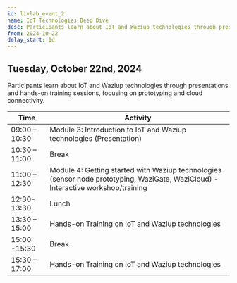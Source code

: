 ```yaml
---
id: livlab_event_2
name: IoT Technologies Deep Dive
desc: Participants learn about IoT and Waziup technologies through presentations and hands-on training sessions, focusing on prototyping and cloud connectivity.
from: 2024-10-22
delay_start: 1d
---
```


## Tuesday, October 22nd, 2024
Participants learn about IoT and Waziup technologies through presentations and hands-on training sessions, focusing on prototyping and cloud connectivity.

<table>
  <thead>
    <tr>
      <th>Time</th>
      <th>Activity</th>
    </tr>
  </thead>
  <tbody> 
    <tr>
      <td>09:00 – 10:30</td>
      <td> Module 3: Introduction to IoT and Waziup technologies (Presentation)</td>
    </tr>
    <tr>
      <td>10:30 – 11:00</td>
      <td> Break</td>
    </tr>
    <tr>
      <td>11:00 – 12:30</td>
      <td> Module 4: Getting started with Waziup technologies (sensor node prototyping, WaziGate, WaziCloud) - Interactive workshop/training</td>
    </tr>
    <tr>
      <td>12:30-13:30</td>
      <td> Lunch</td>
    </tr>
    <tr>
      <td>13:30 – 15:00</td>
      <td> Hands-on Training on IoT and Waziup technologies</td>
    </tr>
    <tr>
      <td>15:00 -15:30</td>
      <td> Break</td>
    </tr>
    <tr>
      <td>15:30 – 17:00</td>
      <td> Hands-on Training on IoT and Waziup technologies</td>
    </tr>
    
  </tbody>
</table>
